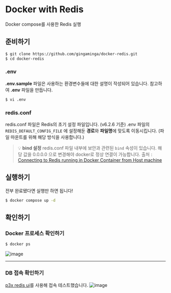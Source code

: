 # Docker with Redis

Docker compose를 사용한 Redis 실행

## 준비하기

```bash
$ git clone https://github.com/gingaminga/docker-redis.git
$ cd docker-redis
```

### .env

**.env.sample** 파일은 사용하는 환경변수들에 대한 설명이 작성되어 있습니다.
참고하여 **.env** 파일을 만듭니다.

```bash
$ vi .env
```

### redis.conf

redis.conf 파일은 Redis의 초기 설정 파일입니다. (v6.2.6 기준)
.env 파일의 `REDIS_DEFAULT_CONFIG_FILE` 에 설정해둔 **경로**와 **파일명**에 맞도록 이동시킵니다. (파일 마운트를 위해 해당 방식을 사용합니다.)

> 💡 **bind 설정**
> redis.conf 파일 내부에 보안과 관련된 `bind` 속성이 있습니다.
> 해당 값을 0.0.0.0 으로 변경해야 docker로 정상 연결이 가능합니다.
> 출처 : [Connecting to Redis running in Docker Container from Host machine](https://stackoverflow.com/questions/41371402/connecting-to-redis-running-in-docker-container-from-host-machine)

## 실행하기

전부 완료됐다면 실행만 하면 됩니다!

```bash
$ docker compose up -d
```

## 확인하기

### Docker 프로세스 확인하기

```bash
$ docker ps
```

![image](https://user-images.githubusercontent.com/60294629/210197647-378198c4-60d4-49f8-82f9-a05b02fff25e.png)

---

### DB 접속 확인하기

[p3x redis ui](https://github.com/patrikx3/redis-ui)를 사용해 접속 테스트했습니다.
![image](https://user-images.githubusercontent.com/60294629/210198839-0bda4cab-ac0e-4073-9b78-48decd2a54b9.png)
